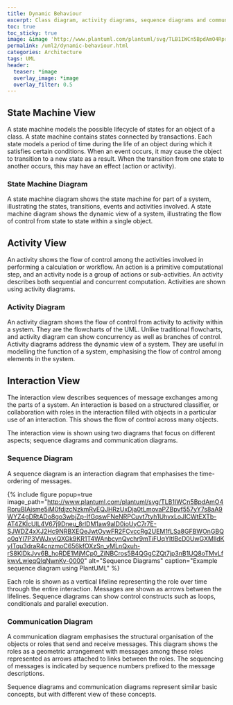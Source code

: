 ```yaml
---
title: Dynamic Behaviour
excerpt: Class diagram, activity diagrams, sequence diagrams and communication diagrams.
toc: true
toc_sticky: true
image: &image 'http://www.plantuml.com/plantuml/svg/TLB1IWCn5BpdAmO4RpruBIAjsme5iM0fdjzcNzkmRvEQJHRzUxDja0tLmovaPZBpvf557yY7s8aA9WYZ4gDRtADo8go3wbjZp-IfGqswFNeNRPCuvt7tyh1UhvxLoJICWtEXTb-AT4ZKlcUlL4V67j9Dneu_8rlDM1aw9aID0ioUyC7r7E-SJWDZ4xXJ2Hc9NRBXEQeJwtOywFR2FCvccRg2UEM1fLSa8GFBWOnGBQo0qYl7P3VWJxyiQXGk9KR1T4WAnbcynQvchr9mTiFUqYItlBcD0UwGXMlldKyITqu3draR4cnzmoC656kfOXzSn_vMLnQxuh-rS8KlDkJvv6B_hoRDE1MjMCp0_ZiNBCros5B4QGgCZQt7jp3nB1UQ8oTMvLfkwvLwjeqQlqNwnKv-0000'
permalink: /uml2/dynamic-behaviour.html
categories: Architecture
tags: UML
header:
  teaser: *image
  overlay_image: *image
  overlay_filter: 0.5
---
```


## State Machine View

A state machine models the possible lifecycle of states for an object of a class. A state machine contains states connected by transactions. Each state models a period of time during the life of an object during which it satisfies certain conditions. When an event occurs, it may cause the object to transition to a new state as a result. When the transition from one state to another occurs, this may have an effect (action or activity).

### State Machine Diagram

A state machine diagram shows the state machine for part of a system, illustrating the states, transitions, events and activities involved. A state machine diagram shows the dynamic view of a system, illustrating the flow of control from state to state within a single object.

## Activity View

An activity shows the flow of control among the activities involved in performing a calculation or workflow. An action is a primitive computational step, and an activity node is a group of actions or sub-activities. An activity describes both sequential and concurrent computation. Activities are shown using activity diagrams.

### Activity Diagram

An activity diagram shows the flow of control from activity to activity within a system. They are the flowcharts of the UML. Unlike traditional flowcharts, and activity diagram can show concurrency as well as branches of control. Activity diagrams address the dynamic view of a system. They are useful in modelling the function of a system, emphasising the flow of control among elements in the system.

## Interaction View

The interaction view describes sequences of message exchanges among the parts of a system. An interaction is based on a structured classifier, or collaboration with roles in the interaction filled with objects in a particular use of an interaction. This shows the flow of control across many objects.

The interaction view is shown using two diagrams that focus on different aspects; sequence diagrams and communication diagrams.

### Sequence Diagram

A sequence diagram is an interaction diagram that emphasises the time-ordering of messages.

{% include figure popup=true image_path="http://www.plantuml.com/plantuml/svg/TLB1IWCn5BpdAmO4RpruBIAjsme5iM0fdjzcNzkmRvEQJHRzUxDja0tLmovaPZBpvf557yY7s8aA9WYZ4gDRtADo8go3wbjZp-IfGqswFNeNRPCuvt7tyh1UhvxLoJICWtEXTb-AT4ZKlcUlL4V67j9Dneu_8rlDM1aw9aID0ioUyC7r7E-SJWDZ4xXJ2Hc9NRBXEQeJwtOywFR2FCvccRg2UEM1fLSa8GFBWOnGBQo0qYl7P3VWJxyiQXGk9KR1T4WAnbcynQvchr9mTiFUqYItlBcD0UwGXMlldKyITqu3draR4cnzmoC656kfOXzSn_vMLnQxuh-rS8KlDkJvv6B_hoRDE1MjMCp0_ZiNBCros5B4QGgCZQt7jp3nB1UQ8oTMvLfkwvLwjeqQlqNwnKv-0000" alt="Sequence Diagrams" caption="Example sequence diagram using PlantUML" %}

Each role is shown as a vertical lifeline representing the role over time through the entire interaction. Messages are shown as arrows between the lifelines. Sequence diagrams can show control constructs such as loops, conditionals and parallel execution.

### Communication Diagram

A communication diagram emphasises the structural organisation of the objects or roles that send and receive messages. This diagram shows the roles as a geometric arrangement with messages among these roles represented as arrows attached to links between the roles. The sequencing of messages is indicated by sequence numbers prefixed to the message descriptions.

Sequence diagrams and communication diagrams represent similar basic concepts, but with different view of these concepts.
